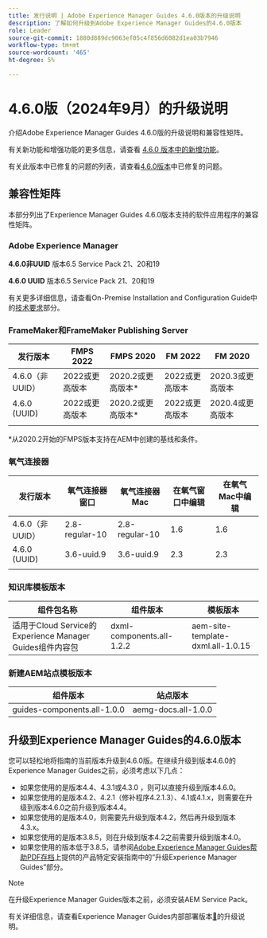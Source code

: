 ```yaml
---
title: 发行说明 | Adobe Experience Manager Guides 4.6.0版本的升级说明
description: 了解如何升级到Adobe Experience Manager Guides的4.6.0版本
role: Leader
source-git-commit: 1880d889dc9063ef05c4f856d6082d1ea03b7946
workflow-type: tm+mt
source-wordcount: '465'
ht-degree: 5%

---
```


# 4.6.0版（2024年9月）的升级说明

介绍Adobe Experience Manager Guides 4.6.0版的升级说明和兼容性矩阵。

有关新功能和增强功能的更多信息，请查看 [4.6.0 版本中的新增功能](../release-info/whats-new-4-6.md)。

有关此版本中已修复的问题的列表，请查看[4.6.0版本](../release-info/fixed-issues-4-6-0.md)中已修复的问题。

## 兼容性矩阵

本部分列出了Experience Manager Guides 4.6.0版本支持的软件应用程序的兼容性矩阵。

### Adobe Experience Manager

**4.6.0非UUID**
版本6.5 Service Pack 21、20和19

**4.6.0 UUID**
版本6.5 Service Pack 21、20和19

有关更多详细信息，请查看On-Premise Installation and Configuration Guide中的[技术要求](../install-guide/download-install-technical-requirements.md)部分。

### FrameMaker和FrameMaker Publishing Server

| 发行版本 | FMPS 2022 | FMPS 2020 | FM 2022 | FM 2020 |
| --- | --- | --- | --- | --- |
| 4.6.0（非UUID） | 2022或更高版本 | 2020.2或更高版本* | 2022或更高版本 | 2020.3或更高版本 |
| 4.6.0 (UUID) | 2022或更高版本 | 2020.2或更高版本* | 2022或更高版本 | 2020.4或更高版本 |
| | | | |

*从2020.2开始的FMPS版本支持在AEM中创建的基线和条件。

### 氧气连接器

| 发行版本 | 氧气连接器窗口 | 氧气连接器Mac | 在氧气窗口中编辑 | 在氧气Mac中编辑 |
| --- | --- | --- |--- |--- |
| 4.6.0（非UUID） | 2.8-regular-10 | 2.8-regular-10 | 1.6 | 1.6 |
| 4.6.0 (UUID) | 3.6-uuid.9 | 3.6-uuid.9 | 2.3 | 2.3 |
|  |  |   |

### 知识库模板版本

| 组件包名称 | 组件版本 | 模板版本 |
|---|---|---|
| 适用于Cloud Service的Experience Manager Guides组件内容包 | dxml-components.all-1.2.2 | aem-site-template-dxml.all-1.0.15 |

### 新建AEM站点模板版本


| 组件版本 | 站点版本 |
|---|---|
| guides-components.all-1.0.0 | aemg-docs.all-1.0.0 |

## 升级到Experience Manager Guides的4.6.0版本

您可以轻松地将指南的当前版本升级到4.6.0版。在继续升级到版本4.6.0的Experience Manager Guides之前，必须考虑以下几点：

- 如果您使用的是版本4.4、4.3.1或4.3.0 ，则可以直接升级到版本4.6.0。
- 如果您使用的是版本4.2、4.2.1（修补程序4.2.1.3）、4.1或4.1.x，则需要在升级到版本4.6.0之前升级到版本4.4。
- 如果您使用的是版本4.0，则需要先升级到版本4.2，然后再升级到版本4.3.x。
- 如果您使用的是版本3.8.5，则在升级到版本4.2之前需要升级到版本4.0。
- 如果您使用的版本低于3.8.5，请参阅[Adobe Experience Manager Guides帮助PDF存档](https://helpx.adobe.com/cn/xml-documentation-for-experience-manager/archive.html)上提供的产品特定安装指南中的“升级Experience Manager Guides”部分。

>[!NOTE]
>
>在升级Experience Manager Guides版本之前，必须安装AEM Service Pack。

有关详细信息，请查看Experience Manager Guides内部部署版本[&#128279;](../install-guide/upgrade-xml-documentation.md)的升级说明。
